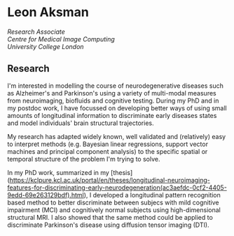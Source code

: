 # Leon Aksman
*Research Associate <br/>
Centre for Medical Image Computing <br/>
University College London* <br/>

## Research

I'm interested in modelling the course of neurodegenerative diseases such as Alzheimer's and Parkinson's using a variety of multi-modal measures from neuroimaging, biofluids and cognitive testing. During my PhD and in my postdoc work, I have focussed on developing better ways of using small amounts of longitudinal information to discriminate early diseases states and model individuals' brain structural trajectories. 

My research has adapted widely known, well validated and (relatively) easy to interpret methods (e.g. Bayesian linear regressions, support vector machines and principal component analysis) to the specific spatial or temporal structure of the problem I'm trying to solve.

 In my PhD work, summarized in my [thesis] (https://kclpure.kcl.ac.uk/portal/en/theses/longitudinal-neuroimaging-features-for-discriminating-early-neurodegeneration(ac3aefdc-0cf2-4405-9edd-69e263129bdf).html), I developed a longitudinal pattern recognition based method to better discriminate between subjecs with mild cognitive impairment (MCI) and cognitively normal subjects using high-dimensional structural MRI. I also showed that the same method could be applied to discriminate Parkinson's disease using diffusion tensor imaging (DTI). 
